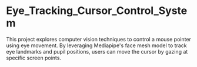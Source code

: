 # Eye_Tracking_Cursor_Control_System
This project explores computer vision techniques to control a mouse pointer using eye movement. By leveraging Mediapipe's face mesh model to track eye landmarks and pupil positions, users can move the cursor by gazing at specific screen points.
